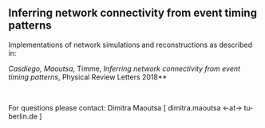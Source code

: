 ## Inferring network connectivity from event timing patterns

Implementations of network simulations and reconstructions as described in:


**Casdiego*, Maoutsa*, Timme, _Inferring network connectivity from event timing patterns_, Physical Review Letters 2018**  


<br>

For questions please contact: Dimitra Maoutsa [ dimitra.maoutsa <-at-> tu-berlin.de ] 